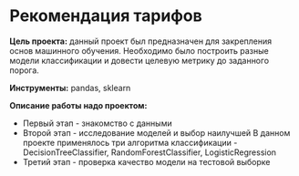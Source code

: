 # Рекомендация тарифов
**Цель проекта:** данный проект был предназначен для закрепления основ машинного обучения. Необходимо было построить разные модели классификации и довести целевую метрику до заданного порога.  

**Инструменты:** pandas, sklearn

**Описание работы надо проектом:**
- Первый этап - знакомство с данными
- Второй этап - исследование моделей и выбор наилучшей В данном проекте применялось три алгоритма классификации - DecisionTreeClassifier,  RandomForestClassifier, LogisticRegression 
- Третий этап - проверка качество модели на тестовой выборке
